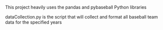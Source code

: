 This project heavily uses the pandas and pybaseball Python libraries

dataCollection.py is the script that will collect and format all baseball team data for the specified years
